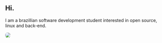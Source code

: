 ## Hi.
I am a brazillian software development student interested in open source, linux and back-end.

<img src="https://img.shields.io/badge/Linux-FCC624?style=for-the-badge&logo=linux&logoColor=black" style="border-radius: 0.375rem;">
<!--
**rommuloifrn/rommuloifrn** is a ✨ _special_ ✨ repository because its `README.md` (this file) appears on your GitHub profile.

Here are some ideas to get you started:

- 🔭 I’m currently working on ...
- 🌱 I’m currently learning ...
- 👯 I’m looking to collaborate on ...
- 🤔 I’m looking for help with ...
- 💬 Ask me about ...
- 📫 How to reach me: ...
- 😄 Pronouns: ...
- ⚡ Fun fact: ...
-->
